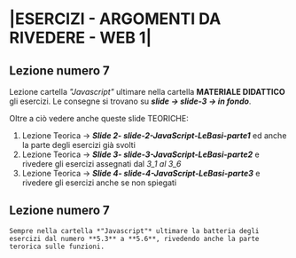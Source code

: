 # |ESERCIZI - ARGOMENTI DA RIVEDERE - WEB 1|


 ## Lezione numero 7

   Lezione cartella *"Javascript"* ultimare nella cartella **MATERIALE DIDATTICO** gli esercizi.
   Le consegne si trovano su ***slide -> slide-3 -> in fondo***.

   Oltre a ciò vedere anche queste slide TEORICHE: 

   1. Lezione Teorica -> ***Slide 2- slide-2-JavaScript-LeBasi-parte1*** ed anche la parte degli esercizi già svolti
   2. Lezione Teorica -> ***Slide 3- slide-3-JavaScript-LeBasi-parte2*** e rivedere gli esercizi assegnati dal *3_1 al 3_6*
   3. Lezione Teorica -> ***Slide 4- slide-4-JavaScript-LeBasi-parte3*** e rivedere gli esercizi anche se non spiegati 


 ## Lezione numero 7
   
    Sempre nella cartella *"Javascript"* ultimare la batteria degli esercizi dal numero **5.3** a **5.6**, rivedendo anche la parte terorica sulle funzioni.

   
   


